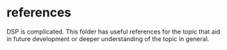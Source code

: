 # references

DSP is complicated. This folder has useful references for the topic that aid in future development or deeper understanding of the topic in general.
